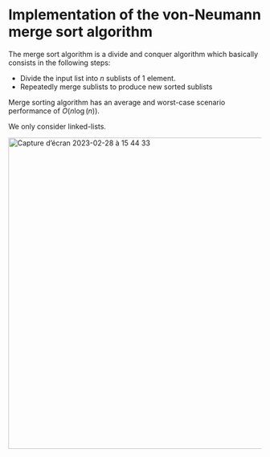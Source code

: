 # Implementation of the von-Neumann merge sort algorithm

The merge sort algorithm is a divide and conquer algorithm which basically consists in the following steps:
- Divide the input list into $n$ sublists of 1 element.
- Repeatedly merge sublists to produce new sorted sublists

Merge sorting algorithm has an average and worst-case scenario performance of $O(n\log (n))$.

We only consider linked-lists.

<img width="620" alt="Capture d’écran 2023-02-28 à 15 44 33" src="https://user-images.githubusercontent.com/126407732/221887778-ad82facd-4d82-4a46-abb8-d3c42c992d51.png">
